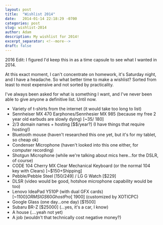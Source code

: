 ```yaml
---
layout: post
title:  "Wishlist 2014"
date:   2014-01-14 22:18:29 -0700
categories: post
slug: wishlist-2014
author: Adam
description: My wishlist for 2014!
excerpt_separator: <!--more-->
draft: false
---
```

2016 Edit: I figured I'd keep this in as a time capsule to see what I wanted in 2014.

At this exact moment, I can't concentrate on homework, it's Saturday night, and I have a headache. So what better time to make a wishlist? Sorted from least to most expensive and not sorted by practicality.

I've always been asked for what is something I want, and I've never been able to give anyone a definitive list. Until now.

<!--more-->

- Variety of t-shirts from the internet (it would take too long to list)
- Sennheiser MX 470 Earphones/Sennhesier MX 985 (because my free 2 year old earbuds are slowly dying) [~$35/~$180]
- 2/3 domain names + hosting [$$/year?] (I have things that require hosting!)
- Bluetooth mouse (haven't researched this one yet, but it's for my tablet, so cheap ok)
- Condenser Microphone (haven't looked into this one either, for computer recording)
- Shotgun Microphone (while we're talking about mics here...for the DSLR, of course)
- CODE 104 Cherry MX Clear Mechanical Keyboard (or the normal 104 key with Clears) [~$150+Shipping]
- Pebble/Pebble Steel [$150/$249] / LG G Watch [$229]
- DLSR (video would be good, hotshoe microphone capability would be too)
- Lenovo IdeaPad Y510P (with dual GFX cards) [~$1100] OR MSI GS60 Ghost Pro [~$1900] (customized by XOTICPC)
- Google Glass (one day...one day) [$1500]
- Subaru BR-Z [$25000] (...yes, it's a car, I know)
- A house (....yeah not yet)
- A job (wouldn't that technically cost negative money?)